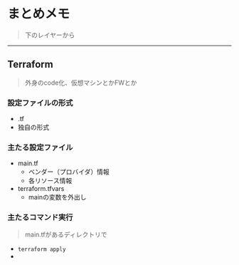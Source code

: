 # まとめメモ
> 下のレイヤーから
---
## Terraform
> 外身のcode化、仮想マシンとかFWとか
### 設定ファイルの形式
* .tf
* 独自の形式
### 主たる設定ファイル
* main.tf
  * ベンダー（プロバイダ）情報
  * 各リソース情報
* terraform.tfvars
  * mainの変数を外出し
### 主たるコマンド実行
> main.tfがあるディレクトリで
* `terraform apply`
 * 
